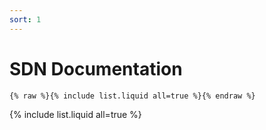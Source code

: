 ```yaml
---
sort: 1
---
```


# SDN Documentation

```
{% raw %}{% include list.liquid all=true %}{% endraw %}
```

{% include list.liquid all=true %}
